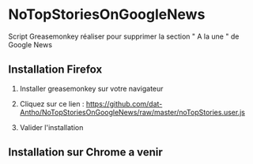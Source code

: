 # NoTopStoriesOnGoogleNews


Script Greasemonkey réaliser pour supprimer la section " A la une " de Google News


## Installation Firefox

1. Installer greasemonkey sur votre navigateur

2. Cliquez sur ce lien : https://github.com/dat-Antho/NoTopStoriesOnGoogleNews/raw/master/noTopStories.user.js

3. Valider l'installation


## Installation sur Chrome a venir

